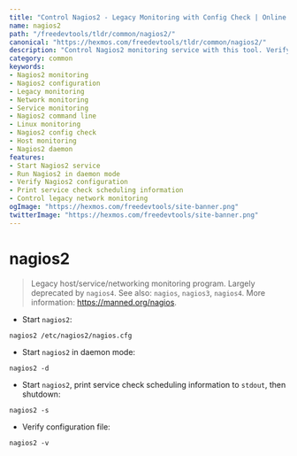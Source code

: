 ```yaml
---
title: "Control Nagios2 - Legacy Monitoring with Config Check | Online Free DevTools by Hexmos"
name: nagios2
path: "/freedevtools/tldr/common/nagios2/"
canonical: "https://hexmos.com/freedevtools/tldr/common/nagios2/"
description: "Control Nagios2 monitoring service with this tool. Verify configurations and manage legacy networking. Free online tool, no registration required."
category: common
keywords:
- Nagios2 monitoring
- Nagios2 configuration
- Legacy monitoring
- Network monitoring
- Service monitoring
- Nagios2 command line
- Linux monitoring
- Nagios2 config check
- Host monitoring
- Nagios2 daemon
features:
- Start Nagios2 service
- Run Nagios2 in daemon mode
- Verify Nagios2 configuration
- Print service check scheduling information
- Control legacy network monitoring
ogImage: "https://hexmos.com/freedevtools/site-banner.png"
twitterImage: "https://hexmos.com/freedevtools/site-banner.png"
---
```


# nagios2

> Legacy host/service/networking monitoring program.
> Largely deprecated by `nagios4`.
> See also: `nagios`, `nagios3`, `nagios4`.
> More information: <https://manned.org/nagios>.

- Start `nagios2`:

`nagios2 /etc/nagios2/nagios.cfg`

- Start `nagios2` in daemon mode:

`nagios2 -d`

- Start `nagios2`, print service check scheduling information to `stdout`, then shutdown:

`nagios2 -s`

- Verify configuration file:

`nagios2 -v`
